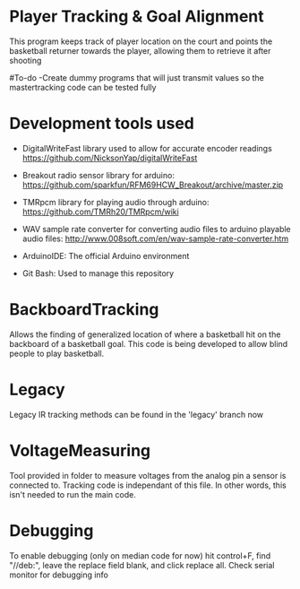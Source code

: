 # Player Tracking & Goal Alignment
This program keeps track of player location on the court and points the basketball returner towards the player, allowing them to retrieve it after shooting

#To-do
-Create dummy programs that will just transmit values so the mastertracking code can be tested fully



# Development tools used
- DigitalWriteFast library used to allow for accurate encoder readings https://github.com/NicksonYap/digitalWriteFast

- Breakout radio sensor library for arduino: https://github.com/sparkfun/RFM69HCW_Breakout/archive/master.zip

- TMRpcm library for playing audio through arduino: https://github.com/TMRh20/TMRpcm/wiki

- WAV sample rate converter for converting audio files to arduino playable audio files: http://www.008soft.com/en/wav-sample-rate-converter.htm

- ArduinoIDE: The official Arduino environment

- Git Bash: Used to manage this repository

# BackboardTracking
Allows the finding of generalized location of where a basketball hit on the backboard of a basketball goal.
This code is being developed to allow blind people to play basketball.

# Legacy
Legacy IR tracking methods can be found in the 'legacy' branch now

# VoltageMeasuring
Tool provided in folder to measure voltages from the analog pin a sensor is connected to. Tracking code is independant of this file. In other words, this isn't needed to run the main code.

# Debugging
To enable debugging (only on median code for now) hit control+F, find "//deb:", leave the replace field blank, and click replace all. Check serial monitor for debugging info
